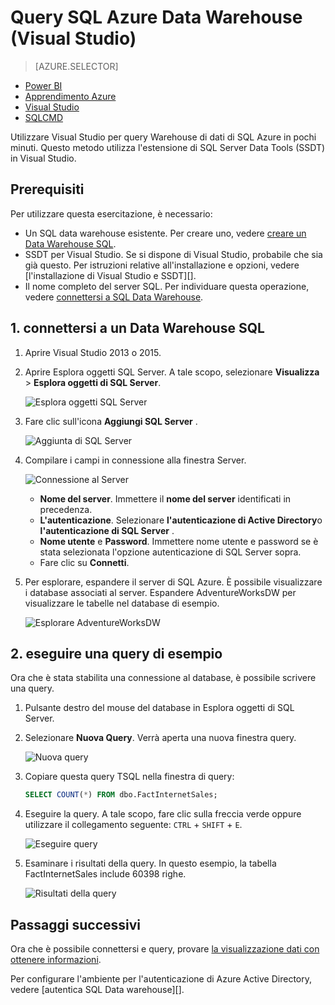 <properties
   pageTitle="Query SQL Azure Data Warehouse (Visual Studio) | Microsoft Azure"
   description="Query SQL Data Warehouse con Visual Studio."
   services="sql-data-warehouse"
   documentationCenter="NA"
   authors="sonyam"
   manager="barbkess"
   editor=""/>

<tags
   ms.service="sql-data-warehouse"
   ms.devlang="NA"
   ms.topic="get-started-article"
   ms.tgt_pltfrm="NA"
   ms.workload="data-services"
   ms.date="06/16/2016"
   ms.author="sonyama;barbkess"/>

# <a name="query-azure-sql-data-warehouse-visual-studio"></a>Query SQL Azure Data Warehouse (Visual Studio)

> [AZURE.SELECTOR]
- [Power BI](sql-data-warehouse-get-started-visualize-with-power-bi.md)
- [Apprendimento Azure](sql-data-warehouse-get-started-analyze-with-azure-machine-learning.md)
- [Visual Studio](sql-data-warehouse-query-visual-studio.md)
- [SQLCMD](sql-data-warehouse-get-started-connect-sqlcmd.md) 

Utilizzare Visual Studio per query Warehouse di dati di SQL Azure in pochi minuti. Questo metodo utilizza l'estensione di SQL Server Data Tools (SSDT) in Visual Studio. 

## <a name="prerequisites"></a>Prerequisiti

Per utilizzare questa esercitazione, è necessario:

+ Un SQL data warehouse esistente. Per creare uno, vedere [creare un Data Warehouse SQL][].
+ SSDT per Visual Studio. Se si dispone di Visual Studio, probabile che sia già questo. Per istruzioni relative all'installazione e opzioni, vedere [l'installazione di Visual Studio e SSDT][].
+ Il nome completo del server SQL. Per individuare questa operazione, vedere [connettersi a SQL Data Warehouse][].

## <a name="1-connect-to-your-sql-data-warehouse"></a>1. connettersi a un Data Warehouse SQL

1. Aprire Visual Studio 2013 o 2015.
2. Aprire Esplora oggetti SQL Server. A tale scopo, selezionare **Visualizza** > **Esplora oggetti di SQL Server**.

    ![Esplora oggetti SQL Server][1]

3. Fare clic sull'icona **Aggiungi SQL Server** .

    ![Aggiunta di SQL Server][2]

4. Compilare i campi in connessione alla finestra Server.

    ![Connessione al Server][3]

    - **Nome del server**. Immettere il **nome del server** identificati in precedenza.
    - **L'autenticazione**. Selezionare **l'autenticazione di Active Directory**o **l'autenticazione di SQL Server** .
    - **Nome utente** e **Password**. Immettere nome utente e password se è stata selezionata l'opzione autenticazione di SQL Server sopra.
    - Fare clic su **Connetti**.

5. Per esplorare, espandere il server di SQL Azure. È possibile visualizzare i database associati al server. Espandere AdventureWorksDW per visualizzare le tabelle nel database di esempio.

    ![Esplorare AdventureWorksDW][4]

## <a name="2-run-a-sample-query"></a>2. eseguire una query di esempio

Ora che è stata stabilita una connessione al database, è possibile scrivere una query.

1. Pulsante destro del mouse del database in Esplora oggetti di SQL Server.

2. Selezionare **Nuova Query**. Verrà aperta una nuova finestra query.

    ![Nuova query][5]

3. Copiare questa query TSQL nella finestra di query:

    ```sql
    SELECT COUNT(*) FROM dbo.FactInternetSales;
    ```

4. Eseguire la query. A tale scopo, fare clic sulla freccia verde oppure utilizzare il collegamento seguente: `CTRL` + `SHIFT` + `E`.

    ![Eseguire query][6]

5. Esaminare i risultati della query. In questo esempio, la tabella FactInternetSales include 60398 righe.

    ![Risultati della query][7]

## <a name="next-steps"></a>Passaggi successivi

Ora che è possibile connettersi e query, provare [la visualizzazione dati con ottenere informazioni][].

Per configurare l'ambiente per l'autenticazione di Azure Active Directory, vedere [autentica SQL Data warehouse][].

<!--Arcticles-->
[Connettersi a SQL Data Warehouse]: sql-data-warehouse-connect-overview.md
[Creare un Data Warehouse SQL]: sql-data-warehouse-get-started-provision.md
[L'installazione di SSDT e Visual Studio]: sql-data-warehouse-install-visual-studio.md
[Eseguire l'autenticazione nell'archivio di dati SQL]: sql-data-warehouse-authentication.md
[la visualizzazione dati con ottenere informazioni]: sql-data-warehouse-get-started-visualize-with-power-bi.md  

<!--Other-->
[Azure portal]: https://portal.azure.com

<!--Image references-->

[1]: media/sql-data-warehouse-query-visual-studio/open-ssdt.png
[2]: media/sql-data-warehouse-query-visual-studio/add-server.png
[3]: media/sql-data-warehouse-query-visual-studio/connection-dialog.png
[4]: media/sql-data-warehouse-query-visual-studio/explore-sample.png
[5]: media/sql-data-warehouse-query-visual-studio/new-query2.png
[6]: media/sql-data-warehouse-query-visual-studio/run-query.png
[7]: media/sql-data-warehouse-query-visual-studio/query-results.png
